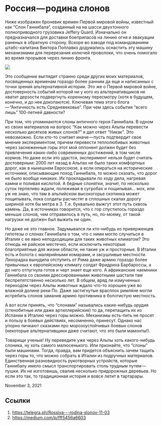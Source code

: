 # Россия — родина слонов

Ниже изображен броневик времен Первой мировой войны, известный как
“Слон Ганнибала”, созданный на на шасси двухтонного полноприводного
грузовика Jeffery Quard. Изначально он предназначался для доставки
боеприпасов на линию огня и эвакуации раненых в обратную сторону.
Вскоре во взводе под командованием штабс-капитана Виктора Поплавко
додумались оснастить эту машину механизмами для перерезания колючей
проволоки, что очень помогало во время прорывов через линию фронта.

![](content/img/rQ9vUti3pp9barif.jpg)

Это сообщение выглядит странно среди других моих материалов,
посвященных временам гораздо более ранним да еще и написанных с точки
зрения альтернативной истории. Это же о Первой мировой войне,
достоверность событий которой ни у кого из альтернативщиков не хватит
дерзости подвергнуть коренному пересмотру (хотя в будущем, конечно, и
до нее докопаются). Ключевая тема этого блога — “Античность есть
Средневековье”. При чем здесь события “всего лишь” 100-летней давности?

При том, что упоминаются слоны античного героя Ганнибала. В одном из
своих материалов на вопрос “Как можно через Альпы перевести несколько
десятков живых слонов?” я дал ответ “Никак”. Это невозможно. Если
кто-то считает иначе — пусть подтвердит свое мнение экспериментом,
причем перевести теплолюбивых животных через заснеженные горы этот мой
оппонент должен будет без привлечения каких-либо современных
достижений, в том числе кормов. Но даже если это удастся, эксперимент
нельзя будет считать достоверным: 2000 лет назад в Альпах не было таких
комфортных дорог, как в нынешнем Евросоюзе, а если опираться на
исторические источники, описывающие поход Ганнибала, то можно сказать,
что дорог не было вообще никаких. Их прокладывали по ходу дела,
нагревая камни и поливая кислотой. А бедные слонятки, значит, по
несколько суток терпеливо ждали, полеживая в сугробах и пощипывая… мох,
или уж не знаю, что там в альпийском высокогорье скотинка может
пощипывать, пока солдаты расчистят в сплошных скалах дорогу шириной
хотя бы метра в 3. Т.е. буквально выжгут этот путь сквозь камень. Да, в
источниках говорится, что с гор спустилось гораздо меньше слонов, чем
отправилось в путь, но, по-моему, от такой нагрузки не должен был
выжить ни один.

Но даже не это главное. Задумывался ли кто-нибудь из приверженцев
гипотезы о слонах Ганнибала о том, что с ними могло случиться в Италии
с ее явно неподходящим для таких животных климатом? Это отнюдь не
райское местечко, если исключить некоторые благоприятные для жизни
области, не такие уж и просторные. В Италии есть и болота с малярийными
комарами, и засушливые местности. Лихорадка вынудила отступить от Рима
даже армию гораздо более привычных к европейскому климату солдат
Фридриха Барбароссы, а до него отпугнула готов и черт знает еще кого. А
африканские наемники Ганнибала со своими дрессированными животными
шастали там беспрепятственно несколько лет. В общем, вряд ли измученных
переходом через Альпы животных ждало что-то хорошее уже во влажной
долине реки По. Даже застигнутые врасплох римляне могли истребить
слонов заманив армию противника в болотистую местность.

А вот если принять, что “слонами” назывались какие-нибудь орудия
(стенобитные или даже артиллерийские) то да, перетащить их из Испании в
Италию через горы можно. Механизмы есть-пить не просят и пользу в
боевых действиях, несомненно, принесут. Однако нас упорно пичкают
сказками про морозоустойчивых боевых слонов (некоторые альтернативщики
даже считают, что это были мамонты!).

Товарищи ученые! Ну переведите уже через Альпы хоть какого-нибудь
слоника, ну хоть самого малюсенького. Или признайте, что “слоны” были
машинами. Тогда, правда, вам придется объяснить зачем тащить через горы
то, что можно собрать в Италии из подручных материалов. Единственная
разновидность рукотворных устройств, которые Ганнибалу имело смысл
транспортировать столь трудным путем — пушки. Их не изготовишь, свалив
несколько придорожных деревьев. Но если это так, то традиционная
история и вовсе летит в тартарары.

<time>November 3, 2021</time>

## Ссылки

1. https://telegra.ph/Rossiya---rodina-slonov-11-03
3. https://medium.com/p/fff5456a6603
